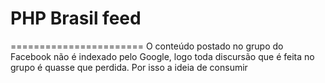 # PHP Brasil feed
=======================
O conteúdo postado no grupo do Facebook não é indexado pelo Google, logo toda discursão que é feita no grupo é quasse que perdida. Por isso a ideia de consumir 